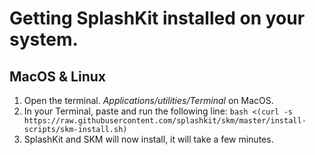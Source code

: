 # Getting SplashKit installed on your system.

## MacOS & Linux
1. Open the terminal. *Applications/utilities/Terminal* on MacOS.
1. In your Terminal, paste and run the following line: `bash <(curl -s https://raw.githubusercontent.com/splashkit/skm/master/install-scripts/skm-install.sh)`
1. SplashKit and SKM will now install, it will take a few minutes.

